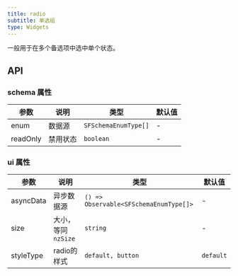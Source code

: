 ```yaml
---
title: radio
subtitle: 单选组
type: Widgets
---
```


一般用于在多个备选项中选中单个状态。

## API

### schema 属性

参数 | 说明 | 类型 | 默认值
----|------|-----|------
enum | 数据源 | `SFSchemaEnumType[]` | -
readOnly | 禁用状态  | `boolean` | -

### ui 属性

参数 | 说明 | 类型 | 默认值
----|------|-----|------
asyncData | 异步数据源  | `() => Observable<SFSchemaEnumType[]>` | -
size | 大小，等同 `nzSize` | `string` | -
styleType | radio的样式  | `default, button` | `default`
